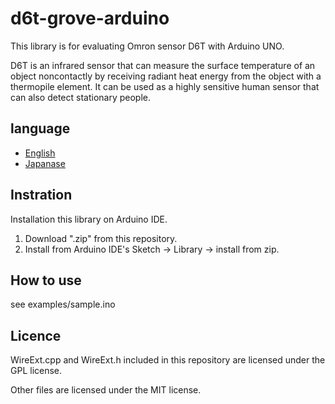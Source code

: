 # d6t-grove-arduino
This library is for evaluating Omron sensor D6T with Arduino UNO.  

D6T is an infrared sensor that can measure the surface temperature of an object noncontactly by receiving radiant heat energy from the object with a thermopile element.
It can be used as a highly sensitive human sensor that can also detect stationary people.

## language
- [English](./README.md)
- [Japanase](./README_ja.md)

## Instration
Installation this library on Arduino IDE.
1. Download ".zip" from this repository.
2. Install from Arduino IDE's Sketch -> Library -> install from zip.

## How to use
see examples/sample.ino

## Licence
WireExt.cpp and WireExt.h included in this repository are licensed under the GPL license.

Other files are licensed under the MIT license.